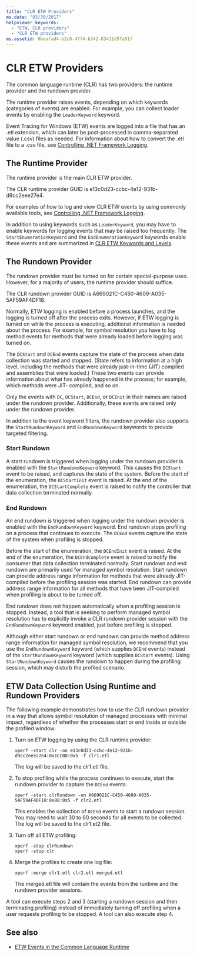 ```yaml
---
title: "CLR ETW Providers"
ms.date: "03/30/2017"
helpviewer_keywords: 
  - "ETW, CLR providers"
  - "CLR ETW providers"
ms.assetid: 0beafad4-b2c8-47f4-b342-83411d57a51f
---
```

# CLR ETW Providers
The common language runtime (CLR) has two providers: the runtime provider and the rundown provider.  
  
 The runtime provider raises events, depending on which keywords (categories of events) are enabled. For example, you can collect loader events by enabling the `LoaderKeyword` keyword.  
  
 Event Tracing for Windows (ETW) events are logged into a file that has an .etl extension, which can later be post-processed in comma-separated value (.csv) files as needed. For information about how to convert the .etl file to a .csv file, see [Controlling .NET Framework Logging](controlling-logging.md).  
  
## The Runtime Provider  
 The runtime provider is the main CLR ETW provider.  
  
 The CLR runtime provider GUID is e13c0d23-ccbc-4e12-931b-d9cc2eee27e4.  
  
 For examples of how to log and view CLR ETW events by using commonly available tools, see [Controlling .NET Framework Logging](controlling-logging.md).  
  
 In addition to using keywords such as `LoaderKeyword`, you may have to enable keywords for logging events that may be raised too frequently. The `StartEnumerationKeyword` and the `EndEnumerationKeyword` keywords enable these events and are summarized in [CLR ETW Keywords and Levels](clr-etw-keywords-and-levels.md).  
  
## The Rundown Provider  
 The rundown provider must be turned on for certain special-purpose uses. However, for a majority of users, the runtime provider should suffice.  
  
 The CLR rundown provider GUID is A669021C-C450-4609-A035-5AF59AF4DF18.  
  
 Normally, ETW logging is enabled before a process launches, and the logging is turned off after the process exits. However, if ETW logging is turned on while the process is executing, additional information is needed about the process. For example, for symbol resolution you have to log method events for methods that were already loaded before logging was turned on.  
  
 The `DCStart` and `DCEnd` events capture the state of the process when data collection was started and stopped. (State refers to information at a high level, including the methods that were already just-in-time (JIT) compiled and assemblies that were loaded.) These two events can provide information about what has already happened in the process; for example, which methods were JIT- compiled, and so on.  
  
 Only the events with `DC`, `DCStart`, `DCEnd`, or `DCInit` in their names are raised under the rundown provider. Additionally, these events are raised only under the rundown provider.  
  
 In addition to the event keyword filters, the rundown provider also supports the `StartRundownKeyword` and `EndRundownKeyword` keywords to provide targeted filtering.  
  
### Start Rundown  
 A start rundown is triggered when logging under the rundown provider is enabled with the `StartRundownKeyword` keyword. This causes the `DCStart` event to be raised, and captures the state of the system. Before the start of the enumeration, the `DCStartInit` event is raised. At the end of the enumeration, the `DCStartComplete` event is raised to notify the controller that data collection terminated normally.  
  
### End Rundown  
 An end rundown is triggered when logging under the rundown provider is enabled with the `EndRundownKeyword` keyword. End rundown stops profiling on a process that continues to execute. The `DCEnd` events capture the state of the system when profiling is stopped.  
  
 Before the start of the enumeration, the `DCEndInit` event is raised. At the end of the enumeration, the `DCEndComplete` event is raised to notify the consumer that data collection terminated normally. Start rundown and end rundown are primarily used for managed symbol resolution. Start rundown can provide address range information for methods that were already JIT-compiled before the profiling session was started. End rundown can provide address range information for all methods that have been JIT-compiled when profiling is about to be turned off.  
  
 End rundown does not happen automatically when a profiling session is stopped. Instead, a tool that is seeking to perform managed symbol resolution has to explicitly invoke a CLR rundown provider session with the `EndRundownKeyword` keyword enabled, just before profiling is stopped.  
  
 Although either start rundown or end rundown can provide method address range information for managed symbol resolution, we recommend that you use the `EndRundownKeyword` keyword (which supplies `DCEnd` events) instead of the `StartRundownKeyword` keyword (which supplies `DCStart` events). Using `StartRundownKeyword` causes the rundown to happen during the profiling session, which may disturb the profiled scenario.  
  
## ETW Data Collection Using Runtime and Rundown Providers  
 The following example demonstrates how to use the CLR rundown provider in a way that allows symbol resolution of managed processes with minimal impact, regardless of whether the processes start or end inside or outside the profiled window.  
  
1. Turn on ETW logging by using the CLR runtime provider:  
  
    ```console
    xperf -start clr -on e13c0d23-ccbc-4e12-931b-d9cc2eee27e4:0x1CCBD:0x5 -f clr1.etl      
    ```  
  
     The log will be saved to the clr1.etl file.  
  
2. To stop profiling while the process continues to execute, start the rundown provider to capture the `DCEnd` events:  
  
    ```console
    xperf -start clrRundown -on A669021C-C450-4609-A035-5AF59AF4DF18:0xB8:0x5 -f clr2.etl      
    ```  
  
     This enables the collection of `DCEnd` events to start a rundown session. You may need to wait 30 to 60 seconds for all events to be collected. The log will be saved to the clr1.et2 file.  
  
3. Turn off all ETW profiling:  
  
    ```console
    xperf -stop clrRundown   
    xperf -stop clr  
    ```  
  
4. Merge the profiles to create one log file:  
  
    ```console
    xperf -merge clr1.etl clr2.etl merged.etl  
    ```  
  
     The merged.etl file will contain the events from the runtime and the rundown provider sessions.  
  
 A tool can execute steps 2 and 3 (starting a rundown session and then terminating profiling) instead of immediately turning off profiling when a user requests profiling to be stopped. A tool can also execute step 4.  
  
## See also

- [ETW Events in the Common Language Runtime](etw-events-in-the-common-language-runtime.md)
